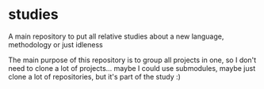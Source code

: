 # studies
A main repository to put all relative studies about a new language, methodology or just idleness

The main purpose of this repository is to group all projects in one, so I don't need to clone a lot of projects... maybe I could use submodules, maybe just clone a lot of repositories, but it's part of the study :)
